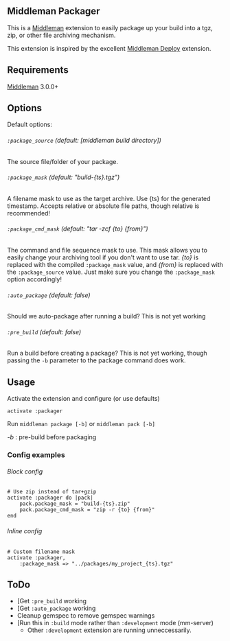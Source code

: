 Middleman Packager
------------------

This is a [Middleman](http://www.middlemanapp.com) extension to easily package up your build into a tgz, zip, or other file archiving mechanism.

This extension is inspired by the excellent [Middleman Deploy](https://github.com/tvaughan/middleman-deploy) extension.

## Requirements
[Middleman](http://www.middlemanapp.com) 3.0.0+

## Options
Default options:

###### `:package_source`  _(default: [middleman build directory])_

The source file/folder of your package.

###### `:package_mask`  _(default: "build-{ts}.tgz")_

A filename mask to use as the target archive. Use {ts} for the generated timestamp. Accepts relative or absolute file paths, though relative is recommended!

###### `:package_cmd_mask`  _(default: "tar -zcf {to} {from}")_

The command and file sequence mask to use. This mask allows you to easily change your archiving tool if you don't want to use tar. _{to}_ is replaced with the compiled `:package_mask` value, and _{from}_ is replaced with the `:package_source` value. Just make sure you change the `:package_mask` option accordingly!

###### `:auto_package`  _(default: false)_

Should we auto-package after running a build?
This is not yet working

###### `:pre_build`  _(default: false)_

Run a build before creating a package? This is not yet working, though passing the `-b` parameter to the package command does work.

## Usage
Activate the extension and configure (or use defaults)
<pre><code>activate :packager</code></pre>

Run `middleman package [-b]` or `middleman pack [-b]`

_-b_ : pre-build before packaging

### Config examples
###### Block config
<pre><code># Use zip instead of tar+gzip
activate :packager do |pack|
    pack.package_mask = "build-{ts}.zip"
    pack.package_cmd_mask = "zip -r {to} {from}"
end</code></pre>

###### Inline config
<pre><code># Custom filename mask
activate :packager,
    :package_mask => "../packages/my_project_{ts}.tgz"</code></pre>

## ToDo
 - [Get `:pre_build` working
 - [Get `:auto_package` working
 - Cleanup gemspec to remove gemspec warnings
 - [Run this in `:build` mode rather than `:development` mode (mm-server)
     - Other `:development` extension are running unneccessarily.